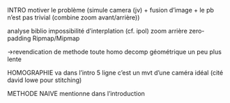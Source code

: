 INTRO
motiver le problème (simule camera (jv) + fusion d’image + le pb n’est pas trivial (combine zoom avant/arrière))

analyse biblio
	impossibilité d’interplation (cf. ipol)
	zoom arrière zero-padding
	Ripmap/Mipmap

->revendication de methode
	toute homo
	decomp géométrique
	un peu plus lente




HOMOGRAPHIE
	va dans l’intro 5 ligne
	c’est un mvt d’une caméra idéal (cité david lowe pour stitching)

METHODE NAIVE
	mentionne dans l’introduction 
